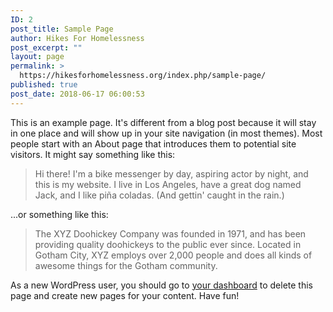```yaml
---
ID: 2
post_title: Sample Page
author: Hikes For Homelessness
post_excerpt: ""
layout: page
permalink: >
  https://hikesforhomelessness.org/index.php/sample-page/
published: true
post_date: 2018-06-17 06:00:53
---
```

This is an example page. It's different from a blog post because it will stay in one place and will show up in your site navigation (in most themes). Most people start with an About page that introduces them to potential site visitors. It might say something like this:

<blockquote>Hi there! I'm a bike messenger by day, aspiring actor by night, and this is my website. I live in Los Angeles, have a great dog named Jack, and I like pi&#241;a coladas. (And gettin' caught in the rain.)</blockquote>

...or something like this:

<blockquote>The XYZ Doohickey Company was founded in 1971, and has been providing quality doohickeys to the public ever since. Located in Gotham City, XYZ employs over 2,000 people and does all kinds of awesome things for the Gotham community.</blockquote>

As a new WordPress user, you should go to <a href="https://hikesforhomelessness.org/wp-admin/">your dashboard</a> to delete this page and create new pages for your content. Have fun!